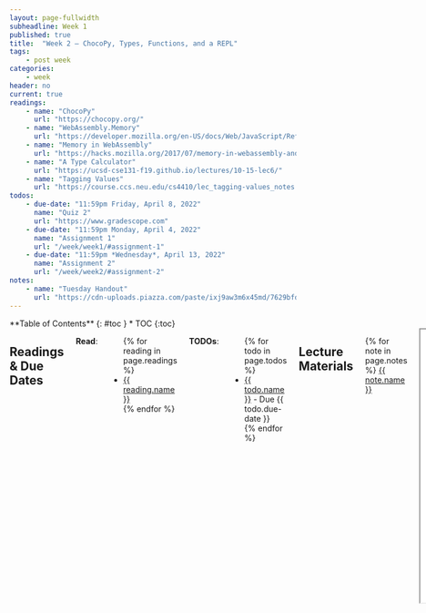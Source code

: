 ```yaml
---
layout: page-fullwidth
subheadline: Week 1
published: true
title:  "Week 2 – ChocoPy, Types, Functions, and a REPL"
tags:
    - post week
categories:
    - week
header: no
current: true
readings:
    - name: "ChocoPy"
      url: "https://chocopy.org/"
    - name: "WebAssembly.Memory"
      url: "https://developer.mozilla.org/en-US/docs/Web/JavaScript/Reference/Global_Objects/WebAssembly/Memory"
    - name: "Memory in WebAssembly"
      url: "https://hacks.mozilla.org/2017/07/memory-in-webassembly-and-why-its-safer-than-you-think/"
    - name: "A Type Calculator"
      url: "https://ucsd-cse131-f19.github.io/lectures/10-15-lec6/"
    - name: "Tagging Values"
      url: "https://course.ccs.neu.edu/cs4410/lec_tagging-values_notes.html"
todos:
    - due-date: "11:59pm Friday, April 8, 2022"
      name: "Quiz 2"
      url: "https://www.gradescope.com"
    - due-date: "11:59pm Monday, April 4, 2022"
      name: "Assignment 1"
      url: "/week/week1/#assignment-1"
    - due-date: "11:59pm *Wednesday*, April 13, 2022"
      name: "Assignment 2"
      url: "/week/week2/#assignment-2"
notes:
    - name: "Tuesday Handout"
      url: "https://cdn-uploads.piazza.com/paste/ixj9aw3m6x45md/7629bfdbd31d05a5e2f4f7fa47871fbd352b031f41e8e4ccb30460a5394432d8/Day2-Basics(1).pdf"
---
```


<div class="row">
<div class="medium-4 medium-push-8 columns" markdown="1">
<div class="panel radius fixed-toc"  data-options="sticky_on:large" markdown="1">
**Table of Contents**
{: #toc }
*  TOC
{:toc}
</div>
</div><!-- /.medium-4.columns -->

<div class="medium-8 medium-pull-4 columns" markdown="1">

## Readings & Due Dates

**Read**:

<ul>
{% for reading in page.readings %}
<li><a target="_blank" href="{{ reading.url }}">{{ reading.name }}</a></li>
{% endfor %}
</ul>

**TODOs**:

<ul>
{% for todo in page.todos %}
<li><a target="_blank" href="{{ todo.url }}">{{ todo.name }}</a> - Due {{ todo.due-date }}</li>
{% endfor %}
</ul>

## Lecture Materials

{% for note in page.notes %}
<a href="{{ note.url }}">{{ note.name }}</a>
<iframe src="{{ note.url }}/preview" width="640" height="480" allow="autoplay"></iframe>
{% else %}
_Links to podcasts, notes, and code from class will be here after they're created!_
{% endfor %}

## Assignment 2

### PA2: ChocoPy Functions, Types, and Control Flow

In this PA, you'll design and implement a compiler for all but the
heap-manipulating parts of ChocoPy.

There is some support code and examples that can help you:

- From lecture3, basics of functions and type-checking (you'll need to extend
this, but it has simple starting points)
https://github.com/ucsd-cse231-s22/lecture3

You can use any code from lecture directly or for inspiration (like
[lecture3](https://github.com/ucsd-cse231-s22/lecture3) or code we publish on
Piazza from office hours). It is by no means guaranteed to perfectly match the
ChocoPy spec, but it _does_ run and provide some valuable code structure
suggestions you will find useful. You might choose to base your implementation
on how you approached PA1, or take a different approach entirely based on what
you learned. Feel free to use snippets of TypeScript, WASM, and so on that you
find online as long as you're sure it has a permissive license. Link to the
source for code you use if you find it.
**Don't** try to find or use past solutions from last year (it's bad for
your learning, this assignment isn't exactly the same, etc).

Feel free to discuss the specification, approaches, implementation strategies
and tricks, etc. Try to do the programming on your own, but don't be afraid of
seeing someone else's code or learning a useful TypeScript pattern from them.
Focus on doing what you feel is best for one anothers' learning. If you struggle
on this assignment and don't get all the credit, there will be opportunities to
make it up, so focus on developing your skills rather than trying to put
together a complete solution you don't understand.

So that we can test your code and for the examples described at the end, you
need to support:

- A web-based text box with a run button and output for successful compilation
and for errors, using `npm run build-web`
- A `node-main`-like interface for running programs from the command line, using
`npm run build-cli`
- Some way to write unit tests for your code, which runs with `npm test`

We highly recommend using some repository we've given you to get the packages
and basics in place, but you're free to (and responsible for!) making any
updates and changes to meet the specification below.

### Language Specification

You'll be implementing the following sub-grammar of ChocoPy:

<html>
<meta charset="utf-8"/>
<pre>
<code>program := &lt;var_def | func_def><sup>*</sup> &lt;stmt><sup>*</sup>
var_def := &lt;typed_var> = &lt;literal>
typed_var := &lt;name> : &lt;type>
func_def := def &lt;name>([&lt;typed_var> [, &lt;typed_var>]<sup>*</sup>]<sup>?</sup>) [-> &lt;type>]<sup>?</sup> : &lt;func_body>
func_body := &lt;var_def><sup>*</sup> &lt;stmt><sup>+</sup>
stmt := &lt;name> = &lt;expr>
      | if &lt;expr>: &lt;stmt><sup>+</sup> [elif &lt;expr>: &lt;stmt><sup>+</sup>]<sup>?</sup> [else: &lt;stmt><sup>+</sup>]<sup>?</sup>
      | while &lt;expr>: &lt;stmt><sup>+</sup>
      | pass
      | return &lt;expr><sup>?</sup>
      | &lt;expr>
expr := &lt;literal>
      | &lt;name>
      | &lt;uniop> &lt;expr>
      | &lt;expr> &lt;binop> &lt;expr>
      | ( &lt;expr> )
      | &lt;name>([&lt;expr> [, &lt;expr>]<sup>*</sup>]<sup>?</sup>)
uniop := not | -
binop := + | - | * | // | % | == | != | &lt;= | >= | &lt; | > | is                 
literal := None
         | True
         | False
         | &lt;number>
type := int | bool
number := 32-bit integer literals</code>
</pre>
</html>

The grammar above is a strict subset of ChocoPy's. Namely, the grammar above 
excludes:
- lists
- strings
- classes
- nested functions
- for loops
- global and nonlocal declarations inside a function

Your compiler should have _the same output and error messages_ as ChocoPy for
programs in this subset. If you need to test out a program to check its
behavior, you can do so at ChocoPy's web site.

## Deliverables

You will turn in two deliverables, a repository containing your implementation,
and an informative README PDF.

Turn in your codebase to `pa2-code` and your writeup to `pa2-pdf` on Gradescope.

There is no autograder for this assignment. You are responsible for testing
your implementation and ensuring that it matches the ChocoPy reference
implementation's behavior on the relevant sub-language for this PA.

Your README should include the following components:

1. A description of the representation of values (integers, booleans, and
None) in your implementation. Show how the representation is used to print
`True`/`False` for boolean results rather than numeric output.
2. Give an example of a program that uses
    - At least one global variable
    - At least one function with a parameter
    - At least one variable defined inside a function

    By linking to specific definitions and code in your implementation,
    describe where and how those three variables are stored and represented
    throughout compilation.
3. Write a ChocoPy program that goes into an infinite loop. What happens when
you run it on the web page using your compiler?
4. For each of the following scenarios, show a screenshot of your compiler
running the scenario in the browser:
    1. A program that reports a type error for adding a number and a boolean
    where one operand is a call expression and the other operand is a variable
    (for example, `f(1) + x`)
    2. A program that has a type error in a conditional position (the condition
    part of an if or while), where that position is a _non-global_ identifier
    (function parameter or local variable)
    3. A program that with a loop that has multiple iterations, and calls a
    function on each iteration (it can be the same function)
    3. A program that returns from the body of a loop, and not on the first
    iteration of the loop
    4. Printing an integer and a boolean
    5. A recursive function that terminates (e.g. no stack overflow)
    6. Two mutually-recursive functions that terminate (e.g. no stack overflow)
5. Choose _one_ of example (1) or (2) above, show a few lines of code around the
line that reports the error and describe the relevant parts of the type-checking
environment at that point.



</div>
